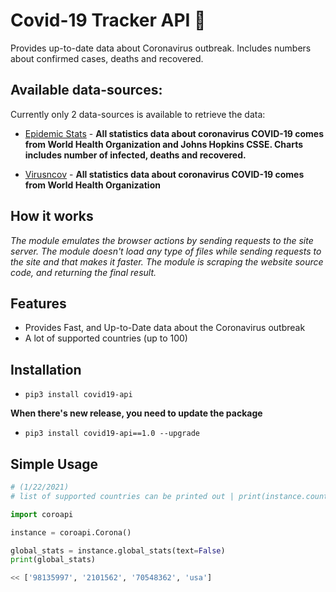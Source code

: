    # Covid-19 Tracker API :microbe:

Provides up-to-date data about Coronavirus outbreak. Includes numbers about confirmed cases, deaths and recovered.

## Available data-sources:
Currently only 2 data-sources is available to retrieve the data:

- [Epidemic Stats](https://epidemic-stats.com/coronavirus/) - **All statistics data about coronavirus COVID-19 comes from World Health Organization and Johns Hopkins CSSE. Charts includes number of infected, deaths and recovered.**

- [Virusncov](https://virusncov.com/) - **All statistics data about coronavirus COVID-19 comes from World Health Organization**

## How it works

*The module emulates the browser actions by sending requests to the site server. The module doesn't load any type of files while sending requests to the site and that makes it faster. The module is scraping the website source code, and returning the final result.*

## Features

- Provides Fast, and Up-to-Date data about the Coronavirus outbreak
- A lot of supported countries (up to 100)

## Installation
- `pip3 install covid19-api`

**When there's new release, you need to update the package**
- `pip3 install covid19-api==1.0 --upgrade`

## Simple Usage

```python
# (1/22/2021)
# list of supported countries can be printed out | print(instance.countries)

import coroapi

instance = coroapi.Corona()

global_stats = instance.global_stats(text=False)
print(global_stats)

<< ['98135997', '2101562', '70548362', 'usa']
```